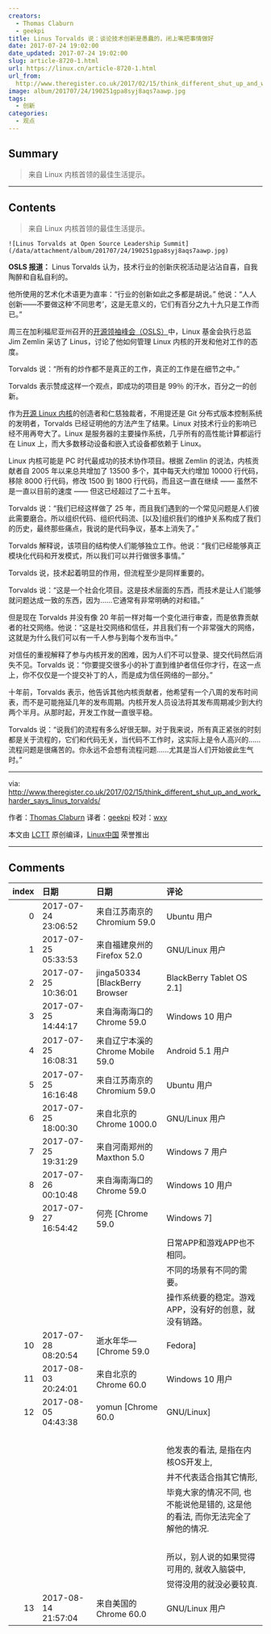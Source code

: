 ```yaml
---
creators:
  - Thomas Claburn
  - geekpi
title: Linus Torvalds 说：谈论技术创新是愚蠢的，闭上嘴把事情做好
date: 2017-07-24 19:02:00
date_updated: 2017-07-24 19:02:00
slug: article-8720-1.html
url: https://linux.cn/article-8720-1.html
url_from: 
  http://www.theregister.co.uk/2017/02/15/think_different_shut_up_and_work_harder_says_linus_torvalds/
image: album/201707/24/190251gpa8syj8aqs7aawp.jpg
tags:
  - 创新
categories:
  - 观点
---
```


## Summary

> 来自 Linux 内核首领的最佳生活提示。

***

<!-- more -->

## Contents

> 
> 来自 Linux 内核首领的最佳生活提示。
> 
> 
> 

`![Linus Torvalds at Open Source Leadership Summit](/data/attachment/album/201707/24/190251gpa8syj8aqs7aawp.jpg)`

**OSLS 报道：** Linus Torvalds 认为，技术行业的创新庆祝活动是沾沾自喜，自我陶醉和自私自利的。

他所使用的艺术化术语更为直率：“行业的创新如此之多都是胡说。” 他说：“人人创新——不要做这种‘不同思考’，这是无意义的，它们有百分之九十九只是工作而已。”

周三在加利福尼亚州召开的[开源领袖峰会（OSLS）](https://www.theregister.co.uk/2017/02/14/the_government_is_coming_for_your_code/)中，Linux 基金会执行总监 Jim Zemlin 采访了 Linus，讨论了他如何管理 Linux 内核的开发和他对工作的态度。

Torvalds 说：“所有的炒作都不是真正的工作，真正的工作是在细节之中。”

Torvalds 表示赞成这样一个观点，即成功的项目是 99％ 的汗水，百分之一的创新。

作为[开源 Linux 内核](https://www.kernel.org/)的创造者和仁慈独裁者，不用提还是 Git 分布式版本控制系统的发明者，Torvalds 已经证明他的方法产生了结果。Linux 对技术行业的影响已经不用再夸大了。Linux 是服务器的主要操作系统，几乎所有的高性能计算都运行在 Linux 上，而大多数移动设备和嵌入式设备都依赖于 Linux。

Linux 内核可能是 PC 时代最成功的技术协作项目。根据 Zemlin 的说法，内核贡献者自 2005 年以来总共增加了 13500 多个，其中每天大约增加 10000 行代码，移除 8000 行代码，修改 1500 到 1800 行代码，而且这一直在继续 —— 虽然不是一直以目前的速度 —— 但这已经超过了二十五年。

Torvalds 说：“我们已经这样做了 25 年，而且我们遇到的一个常见问题是人们彼此需要磨合。所以组织代码、组织代码流、[以及]组织我们的维护关系构成了我们的历史，最终那些痛点，我说的是代码争议，基本上消失了。”

Torvalds 解释说，该项目的结构使人们能够独立工作。他说：“我们已经能够真正模块化代码和开发模式，所以我们可以并行做很多事情。”

Torvalds 说，技术起着明显的作用，但流程至少是同样重要的。

Torvalds 说：“这是一个社会化项目。这是技术层面的东西，而技术是让人们能够就问题达成一致的东西，因为……它通常有非常明确的对和错。”

但是现在 Torvalds 并没有像 20 年前一样对每一个变化进行审查，而是依靠贡献者的社交网络。他说：“这是社交网络和信任，并且我们有一个非常强大的网络，这就是为什么我们可以有一千人参与到每个发布当中。”

对信任的重视解释了参与内核开发的困难，因为人们不可以登录、提交代码然后消失不见。Torvalds 说：“你要提交很多小的补丁直到维护者信任你才行，在这一点上，你不仅仅是一个提交补丁的人，而是成为信任网络的一部分。”

十年前，Torvalds 表示，他告诉其他内核贡献者，他希望有一个八周的发布时间表，而不是可能拖延几年的发布周期。内核开发人员设法将其发布周期减少到大约两个半月。从那时起，开发工作就一直很平稳。

Torvalds 说：“说我们的流程有多么好很无聊。对于我来说，所有真正紧张的时刻都是关于流程的，它们和代码无关，当代码不工作时，这实际上是令人高兴的……流程问题是很痛苦的。你永远不会想有流程问题……尤其是当人们开始彼此生气时。”

---

via: <http://www.theregister.co.uk/2017/02/15/think_different_shut_up_and_work_harder_says_linus_torvalds/>

作者：[Thomas Claburn](http://www.theregister.co.uk/Author/3190) 译者：[geekpi](https://github.com/geekpi) 校对：[wxy](https://github.com/wxy)

本文由 [LCTT](https://github.com/LCTT/TranslateProject) 原创编译，[Linux中国](https://linux.cn/) 荣誉推出

***

## Comments

|   index | 日期                | 日期                                                     | 评论                                                                                                                                     |
|--------:|:--------------------|:---------------------------------------------------------|:-----------------------------------------------------------------------------------------------------------------------------------------|
|       0 | 2017-07-24 23:06:52 | 来自江苏南京的 Chromium 59.0|Ubuntu 用户                 | 大神不是我说你，拿好你的2千万，多做实事，多把版本号跳跳级，少乱说话，不要成为 IT 界的贝利。                     |
|       1 | 2017-07-25 05:33:53 | 来自福建泉州的 Firefox 52.0|GNU/Linux 用户               | 大神你好，你有什么资格说linus，万一别人采访你闭口不谈直接让ta滚蛋                                               |
|       2 | 2017-07-25 10:36:01 | jinga50334 [BlackBerry Browser|BlackBerry Tablet OS 2.1] | 没毛病                                                                                                          |
|       3 | 2017-07-25 14:44:17 | 来自海南海口的 Chrome 59.0|Windows 10 用户               | 说得很对。                                                                                                      |
|       4 | 2017-07-25 16:08:31 | 来自辽宁本溪的 Chrome Mobile 59.0|Android 5.1 用户       | 我是不赞成标题这种说法 创新极其重要 那1%的创新比300%的汗水都重要                                                |
|       5 | 2017-07-25 16:16:48 | 来自江苏南京的 Chromium 59.0|Ubuntu 用户                 | 能说啊，因为我有口。                                                                                            |
|       6 | 2017-07-25 18:00:30 | 来自北京的 Chrome 1000.0|GNU/Linux 用户                  | 很好                                                                                                            |
|       7 | 2017-07-25 19:31:29 | 来自河南郑州的 Maxthon 5.0|Windows 7 用户                | 没有对所在专业的熟悉，何来的创新                                                                                |
|       8 | 2017-07-26 00:10:48 | 来自海南海口的 Chrome 59.0|Windows 10 用户               | 创新也是在汗水的基础上的。                                                                                      |
|       9 | 2017-07-27 16:54:42 | 何亮 [Chrome 59.0|Windows 7]                             | 操作系统和应用APP不相同。<br />                                                                                 |
|         |                     |                                                          | 日常APP和游戏APP也不相同。<br />                                                                                          |
|         |                     |                                                          | 不同的场景有不同的需要。<br />                                                                                    |
|         |                     |                                                          | 操作系统要的稳定。游戏APP，没有好的创意，就没有销路。                                                                                    |
|      10 | 2017-07-28 08:20:54 | 逝水年华— [Chrome 59.0|Fedora]                           | 脚踏实地才能有突破，空谈创新，还不如脚踏实地．                                                                  |
|      11 | 2017-08-03 20:24:01 | 来自北京的 Chrome 60.0|Windows 10 用户                   | 你快闭嘴吧！没Linus，你现在估计连饭碗都没有！我们感谢Linus，至少他的创新让这个世界有了Linux，让无数人有了饭碗！ |
|      12 | 2017-08-05 04:43:38 | yomun [Chrome 60.0|GNU/Linux]                            | Linus 只要没有违法, 他有嚣张的资本与资格.<br />                                                                 |
|         |                     |                                                          | <br />                                                                                                          |
|         |                     |                                                          | 他发表的看法, 是指在内核OS开发上,<br />                                                                                       |
|         |                     |                                                          | 并不代表适合指其它情形,<br />                                                                                              |
|         |                     |                                                          | 毕竟大家的情况不同, 也不能说他是错的, 这是他的看法, 而你无法完全了解他的情况.<br />                                                  |
|         |                     |                                                          | <br />                                                                                                          |
|         |                     |                                                          | 所以，别人说的如果觉得可用的, 就收入脑袋中, <br />                                                                       |
|         |                     |                                                          | 觉得没用的就没必要较真.                                                                                                    |
|      13 | 2017-08-14 21:57:04 | 来自美国的 Chrome 60.0|GNU/Linux 用户                    | 站在鄙视链顶端的男人                                                                                            |
